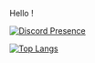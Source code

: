 Hello !


[![Discord Presence](https://lanyard.cnrad.dev/api/932729746167562251)](https://discord.com/users/932729746167562251)



[![Top Langs](https://github-readme-stats.vercel.app/api/top-langs/?username=anuraghazra&layout=compact)](https://github.com/anuraghazra/github-readme-stats)
